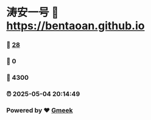 # 涛安一号 :link: https://bentaoan.github.io 
### :page_facing_up: [28](https://bentaoan.github.io/tag.html) 
### :speech_balloon: 0 
### :hibiscus: 4300 
### :alarm_clock: 2025-05-04 20:14:49 
### Powered by :heart: [Gmeek](https://github.com/Meekdai/Gmeek)
